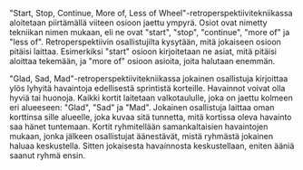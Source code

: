 "Start, Stop, Continue, More of, Less of Wheel"-retroperspektiivitekniikassa aloitetaan piirtämällä viiteen osioon jaettu ympyrä. Osiot ovat nimetty tekniikan nimen mukaan, eli ne ovat "start", "stop", "continue", "more of" ja "less of". Retroperspektiivin osallistujilta kysytään, mitä jokaiseen osioon pitäisi laittaa. Esimerkiksi "start" osioon kirjoitetaan ne asiat, mitä pitäisi aloittaa tekemään, ja "more of" osioon asioita, joita halutaan enemmän.

"Glad, Sad, Mad"-retroperspektiivitekniikassa jokainen osallistuja kirjoittaa ylös lyhyitä havaintoja edellisestä sprintistä korteille. Havainnot voivat olla hyviä tai huonoja. Kaikki kortit laitetaan valkotaululle, joka on jaettu kolmeen eri alueeseen: "Glad", "Sad" ja "Mad". Jokainen osallistuja laittaa oman korttinsa sille alueelle, joka kuvaa sitä tunnetta, mitä kortissa oleva havainto saa hänet tuntemaan. Kortit ryhmitellään samankaltaisien havaintojen mukaan, jonka jälkeen osallistujat äänestävät, mistä ryhmästä jokainen haluaa keskustella. Sitten jokaisesta havainnosta keskustellaan, eniten ääniä saanut ryhmä ensin.
